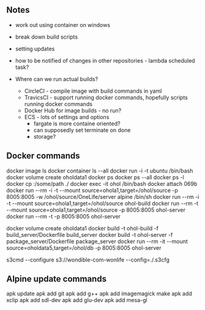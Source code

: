 ## Notes

- work out using container on windows

- break down build scripts
- setting updates

- how to be notified of changes in other repositories - lambda scheduled task?
- Where can we run actual builds?
  - CircleCI - compile image with build commands in yaml
  - TravicsCI - support running docker commands, hopefully scripts running docker commands
  - Docker Hub for image builds - no run?
  - ECS - lots of settings and options
    - fargate is more containe oriented?
    - can supposedly set terminate on done
    - storage?


## Docker commands

docker image ls
docker container ls --all
docker run -i -t ubuntu /bin/bash 
docker volume create oholdata1
docker ps
docker ps --all
docker ps -l
docker cp <id>:/some/path ./
docker exec -it ohol /bin/bash
docker attach 069b
docker run --rm -i -t --mount source=ohola1,target=/ohol/source -p 8005:8005 -w /ohol/source/OneLife/server alpine /bin/sh
docker run --rm -i -t --mount source=ohola1,target=/ohol/source ohol-build
docker run --rm -t --mount source=ohola1,target=/ohol/source -p 8005:8005 ohol-server
docker run --rm -t -p 8005:8005 ohol-server

docker volume create oholdata1
docker build -t ohol-build -f build_server/Dockerfile build_server
docker build -t ohol-server -f package_server/Dockerfile package_server
docker run --rm -it --mount source=oholdata5,target=/ohol/db -p 8005:8005 ohol-server

s3cmd --configure s3://wondible-com-wonlife --config=./.s3cfg

## Alpine update commands

apk update
apk add git
apk add g++
apk add imagemagick make
apk add xclip
apk add sdl-dev
apk add glu-dev
apk add mesa-gl
